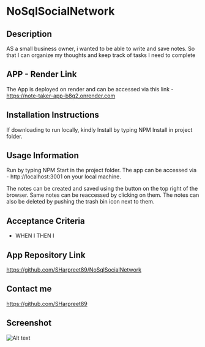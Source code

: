 # NoSqlSocialNetwork

## Description

AS a small business owner, i wanted to be able to write and save notes.
So that I can organize my thoughts and keep track of tasks I need to complete

## APP - Render Link

The App is deployed on render and can be accessed via this link - https://note-taker-app-b8g2.onrender.com 

## Installation Instructions

If downloading to run locally, kindly
Install by typing NPM Install in project folder.

## Usage Information

Run by typing NPM Start in the project folder. The app can be accessed via - http://localhost:3001 on your local machine. 

The notes can be created and saved using the button on the top right of the browser.
Same notes can be reaccessed by clicking on them. 
The notes can also be deleted by pushing the trash bin icon next to them.

## Acceptance Criteria

- WHEN I 
  THEN I 


## App Repository Link

https://github.com/SHarpreet89/NoSqlSocialNetwork

## Contact me

https://github.com/SHarpreet89

## Screenshot

![Alt text](./assets/images/App%20Image.png)

